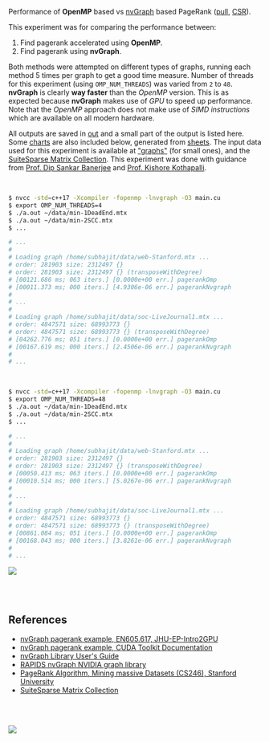 Performance of **OpenMP** based vs [nvGraph] based PageRank ([pull], [CSR]).

This experiment was for comparing the performance between:
1. Find pagerank accelerated using **OpenMP**.
2. Find pagerank using **nvGraph**.

Both methods were attempted on different types of graphs, running each method
5 times per graph to get a good time measure. Number of threads for this
experiment (using `OMP_NUM_THREADS`) was varied from `2` to `48`. **nvGraph**
is clearly **way faster** than the *OpenMP* version. This is as expected because
**nvGraph** makes use of *GPU* to speed up performance. Note that the *OpenMP*
approach does not make use of *SIMD instructions* which are available on all
modern hardware.

All outputs are saved in [out](out/) and a small part of the output is listed
here. Some [charts] are also included below, generated from [sheets]. The input
data used for this experiment is available at ["graphs"] (for small ones), and
the [SuiteSparse Matrix Collection]. This experiment was done with guidance
from [Prof. Dip Sankar Banerjee] and [Prof. Kishore Kothapalli].

<br>

```bash
$ nvcc -std=c++17 -Xcompiler -fopenmp -lnvgraph -O3 main.cu
$ export OMP_NUM_THREADS=4
$ ./a.out ~/data/min-1DeadEnd.mtx
$ ./a.out ~/data/min-2SCC.mtx
$ ...

# ...
#
# Loading graph /home/subhajit/data/web-Stanford.mtx ...
# order: 281903 size: 2312497 {}
# order: 281903 size: 2312497 {} (transposeWithDegree)
# [00121.686 ms; 063 iters.] [0.0000e+00 err.] pagerankOmp
# [00011.373 ms; 000 iters.] [4.9306e-06 err.] pagerankNvgraph
#
# ...
#
# Loading graph /home/subhajit/data/soc-LiveJournal1.mtx ...
# order: 4847571 size: 68993773 {}
# order: 4847571 size: 68993773 {} (transposeWithDegree)
# [04262.776 ms; 051 iters.] [0.0000e+00 err.] pagerankOmp
# [00167.619 ms; 000 iters.] [2.4506e-06 err.] pagerankNvgraph
#
# ...
```

<br>

```bash
$ nvcc -std=c++17 -Xcompiler -fopenmp -lnvgraph -O3 main.cu
$ export OMP_NUM_THREADS=48
$ ./a.out ~/data/min-1DeadEnd.mtx
$ ./a.out ~/data/min-2SCC.mtx
$ ...

# ...
#
# Loading graph /home/subhajit/data/web-Stanford.mtx ...
# order: 281903 size: 2312497 {}
# order: 281903 size: 2312497 {} (transposeWithDegree)
# [00050.413 ms; 063 iters.] [0.0000e+00 err.] pagerankOmp
# [00010.514 ms; 000 iters.] [5.0267e-06 err.] pagerankNvgraph
#
# ...
#
# Loading graph /home/subhajit/data/soc-LiveJournal1.mtx ...
# order: 4847571 size: 68993773 {}
# order: 4847571 size: 68993773 {} (transposeWithDegree)
# [00861.084 ms; 051 iters.] [0.0000e+00 err.] pagerankOmp
# [00168.043 ms; 000 iters.] [3.8261e-06 err.] pagerankNvgraph
#
# ...
```

[![](https://i.imgur.com/bFwKlkB.gif)][sheets]

<br>
<br>


## References

- [nvGraph pagerank example, EN605.617, JHU-EP-Intro2GPU](https://github.com/JHU-EP-Intro2GPU/EN605.617/blob/master/module9/nvgraph_examples/nvgraph_Pagerank.cpp)
- [nvGraph pagerank example, CUDA Toolkit Documentation](https://docs.nvidia.com/cuda/archive/10.0/nvgraph/index.html#nvgraph-pagerank-example)
- [nvGraph Library User's Guide](https://docs.nvidia.com/cuda/archive/10.1/pdf/nvGRAPH_Library.pdf)
- [RAPIDS nvGraph NVIDIA graph library][nvGraph]
- [PageRank Algorithm, Mining massive Datasets (CS246), Stanford University](https://www.youtube.com/watch?v=ke9g8hB0MEo)
- [SuiteSparse Matrix Collection]

<br>
<br>

[![](https://i.imgur.com/WKtzdoh.jpg)](https://www.youtube.com/watch?v=tIybKX2NKeo)

[Prof. Dip Sankar Banerjee]: https://sites.google.com/site/dipsankarban/
[Prof. Kishore Kothapalli]: https://cstar.iiit.ac.in/~kkishore/
[SuiteSparse Matrix Collection]: https://suitesparse-collection-website.herokuapp.com
["graphs"]: https://github.com/puzzlef/graphs
[nvGraph]: https://github.com/rapidsai/nvgraph
[pull]: https://github.com/puzzlef/pagerank-push-vs-pull
[CSR]: https://github.com/puzzlef/pagerank-class-vs-csr
[charts]: https://photos.app.goo.gl/3KHG4VgGQz3vK8yg8
[sheets]: https://docs.google.com/spreadsheets/d/1fzCIqNjLQguzfpWXUZRR3DknqEwwyFW5hMsgP4TFRwM/edit?usp=sharing
